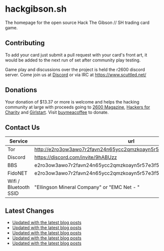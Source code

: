 # hackgibson.sh
The homepage for the open source Hack The Gibson // SH trading card game.


## Contributing

To add your card just submit a pull request with your card's front art, it would be added to the next run of set after community play testing.

Game play and discussions over the project is held the r2600 discord server. Come join us at [Discord](https://discord.com/invite/9hABUzz) or via IRC at https://www.scuttled.net/


## Donations

Your donation of $13.37 or more is welcome and helps the hacking community at large with proceeds going to [2600 Magazine](https://2600.com/), [Hackers for Charity](https://hackersforcharity.org) and [Girlstart](https://girlstart.org).  Visit [buymeacoffee](https://www.buymeacoffee.com/hackgibson.sh) to donate.


## Contact Us

Service | url
-|-
Tor | http://e2ro3ow3awo7r2favn24n65ycc2qmzkoayn5r57e3f56nvjwdcgg32ad.onion
Discord | https://discord.com/invite/9hABUzz
BBS | e2ro3ow3awo7r2favn24n65ycc2qmzkoayn5r57e3f56nvjwdcgg32ad.onion:23
FidoNET | e2ro3ow3awo7r2favn24n65ycc2qmzkoayn5r57e3f56nvjwdcgg32ad.onion:24554
Wifi / Bluetooth SSID | "Ellingson Mineral Company" or "EMC Net - <fidonet address>"

## Latest Changes
<!-- BLOG-POST-LIST:START -->
- [Updated with the latest blog posts](https://github.com/DFW2600/hackgibson.sh/commit/791fae049fe5581dc399c44b5cd24d9483c9cf1d)
- [Updated with the latest blog posts](https://github.com/DFW2600/hackgibson.sh/commit/7cfd859550275ebd672f1fc046c9fc0d20dc7645)
- [Updated with the latest blog posts](https://github.com/DFW2600/hackgibson.sh/commit/cd75736c1643b9510c2b36e3dd88728fe3595bc7)
- [Updated with the latest blog posts](https://github.com/DFW2600/hackgibson.sh/commit/7c120650c19cfc3ef58c217a03db96a4bb93df78)
- [Updated with the latest blog posts](https://github.com/DFW2600/hackgibson.sh/commit/1b2dfd0e800c857591925801eb86518a4a564a1a)
<!-- BLOG-POST-LIST:END -->
